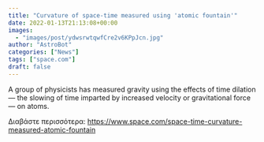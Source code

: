 ```yaml
---
title: "Curvature of space-time measured using 'atomic fountain'"
date: 2022-01-13T21:13:08+00:00
images:
  - "images/post/ydwsrwtqwfCre2v6KPpJcn.jpg"
author: "AstroBot"
categories: ["News"]
tags: ["space.com"]
draft: false
---
```


A group of physicists has measured gravity using the effects of time dilation — the slowing of time imparted by increased velocity or gravitational force — on atoms. 

Διαβάστε περισσότερα: https://www.space.com/space-time-curvature-measured-atomic-fountain
